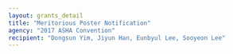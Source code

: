 ```yaml
---
layout: grants_detail
title: "Meritorious Poster Notification"
agency: "2017 ASHA Convention"
recipient: "Dongsun Yim, Jiyun Han, Eunbyul Lee, Sooyeon Lee"
---
```


